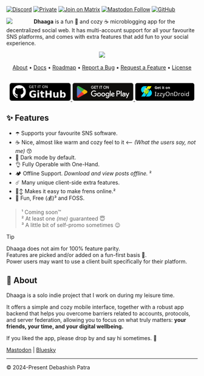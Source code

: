 <!-- SOCIALS -->
[![Discord](https://img.shields.io/discord/1131212086446391430?logo=discord&style=flat&label=Chat)](https://discord.gg/kMp5JA9jwD)
[![Private](https://img.shields.io/badge/Signal-3A76F0?logo=signal&logoColor=fff&label=suvam.451)](https://signal.me/#eu/UiddwbjrYcUg1qojr5MowSwCEYK_kVW9HyK07tgmGy1hYTh4rr5L7IZ7wb0xqChV)
[![Join on Matrix](https://img.shields.io/badge/chat-matrix-blue?logo=matrix&style=flat&label=Alt%20DM)](https://matrix.to/@suvam:matrix.org#/@suvam:matrix.org)
[![Mastodon Follow](https://img.shields.io/mastodon/follow/112440258358145826?label=Add%20Me)](https://mastodon.social/@suvam)
[![GitHub](https://img.shields.io/github/followers/suvam0451?label=Add%20Me)](https://github.com/suvam0451?tab=followers)
<!-- SOCIALS -->

<img width="64"
src="https://github.com/user-attachments/assets/1718fef2-f10a-4a72-b7cb-819e85d56143"
align="left"
style="margin-right:8px"/>

**Dhaaga** is a fun 🥳 and cozy ☕ microblogging app for the decentralized 
social web. 
It has multi-account support for all your favourite SNS platforms,
and comes with extra features that add fun to your social experience.

<div align="center">
  <img width="720px"  src="https://repository-images.githubusercontent.com/664825261/58e60a61-2d3b-4275-89bc-c180adb58a7d" style="top:80px"/>
</div>

<p align="center">
  <a href="https://dhaaga.app/docs/about">About</a> •
  <a href="https://dhaaga.app/docs">Docs</a> •
  <a href="https://dhaaga.app/docs/roadmap">Roadmap</a> •
  <a href="https://github.com/suvam0451/dhaaga/issues/new?assignees=&labels=bug&projects=&template=bug_report.yml">Report a Bug</a> •
  <a href="https://github.com/suvam0451/dhaaga/issues/new?assignees=&labels=enhancement&projects=&template=feature_request.yml">Request a Feature</a> •
  <a href="https://dhaaga.app/docs/license">License</a>
</p>


<div align="center" style="margin-top:32px">
  <a href="https://github.com/suvam0451/dhaaga/releases/latest" target="_blank">
    <img src="./.github/badges/github.png" height="48px"/>
  </a>
  <a href="https://play.google.com/store/apps/details?id=io.suvam.dhaaga" target="_blank">    
    <img src="./.github/badges/google_play.svg" height="48px"/>
  </a>
  <a href="https://apt.izzysoft.de/fdroid/index/apk/io.suvam.dhaaga.lite" target="_blank">
    <img src="./.github/badges/izzy_on_droid.png" height="48px"/>
  </a>
</div>

## ✨ Features

- ☂️ Supports your favourite SNS software.
- ☕ Nice, almost like warm and cozy feel to it <-- *(What the users say,
  not me)* 😙
- 🦉 Dark mode by default.
- 👌 Fully Operable with One-Hand.
- 🏕️ Offline Support. *Download and view posts offline.* ²
- ☄️ Many unique client-side extra features.
- 🙂‍↕️ Makes it easy to make frens online.²
- 🥳 Fun, Free (💰)³ and FOSS.

> ¹ Coming soon™<br/>
> ² At least one *(me)* guaranteed 😇<br/>
> ³ A little bit of self-promo sometimes 😉

> [!TIP]
> Dhaaga does not aim for 100% feature parity.<br/>
> Features are picked and/or added on a fun-first basis 🥳.<br/>
> Power users may want to use a client built specifically for their platform.

## 💁 About

Dhaaga is a solo indie project that I work on during my leisure time.

It offers a simple and cozy mobile interface,
together with a robust app backend
that helps you overcome barriers related to accounts, protocols, and
server federation, allowing you to focus on what
truly matters: **your friends, your time, and your digital wellbeing.**

If you liked the app, please drop by and say hi sometimes. 🤗

[Mastodon](https://mastodon.social/@suvam) | [Bluesky](https://bsky.app/profile/suvam.io)

---

© 2024-Present Debashish Patra 
